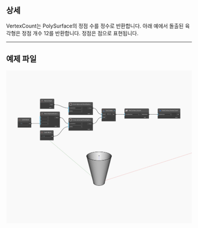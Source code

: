 ## 상세
VertexCount는 PolySurface의 정점 수를 정수로 반환합니다. 아래 예에서 돌출된 육각형은 정점 개수 12를 반환합니다. 정점은 점으로 표현됩니다.
___
## 예제 파일

![VertexCount](./Autodesk.DesignScript.Geometry.PolySurface.VertexCount_img.jpg)

